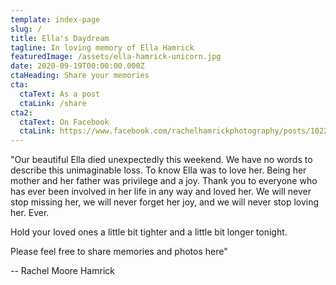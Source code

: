```yaml
---
template: index-page
slug: /
title: Ella's Daydream
tagline: In loving memory of Ella Hamrick
featuredImage: /assets/ella-hamrick-unicorn.jpg
date: 2020-09-19T00:00:00.000Z
ctaHeading: Share your memories
cta:
  ctaText: As a post
  ctaLink: /share
cta2:
  ctaText: On Facebook
  ctaLink: https://www.facebook.com/rachelhamrickphotography/posts/10223458266230013
---
```


"Our beautiful Ella died unexpectedly this weekend. We have no words to describe this unimaginable loss. To know Ella was to love her. Being her mother and her father was privilege and a joy. Thank you to everyone who has ever been involved in her life in any way and loved her. We will never stop missing her, we will never forget her joy, and we will never stop loving her. Ever.

Hold your loved ones a little bit tighter and a little bit longer tonight.

Please feel free to share memories and photos here"

-- Rachel Moore Hamrick
